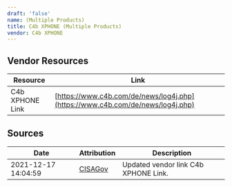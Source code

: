 ```yaml
---
draft: 'false'
name: (Multiple Products)
title: C4b XPHONE (Multiple Products)
vendor: C4b XPHONE
---
```


## Vendor Resources
| Resource | Link |
| --- | --- |
| C4b XPHONE Link | [https://www.c4b.com/de/news/log4j.php](https://www.c4b.com/de/news/log4j.php) |



## Sources
| Date | Attribution | Description |
| --- | --- | --- |
| 2021-12-17 14:04:59 | [CISAGov](https://raw.githubusercontent.com/cisagov/log4j-affected-db/develop/README.md) | Updated vendor link C4b XPHONE Link.  |
